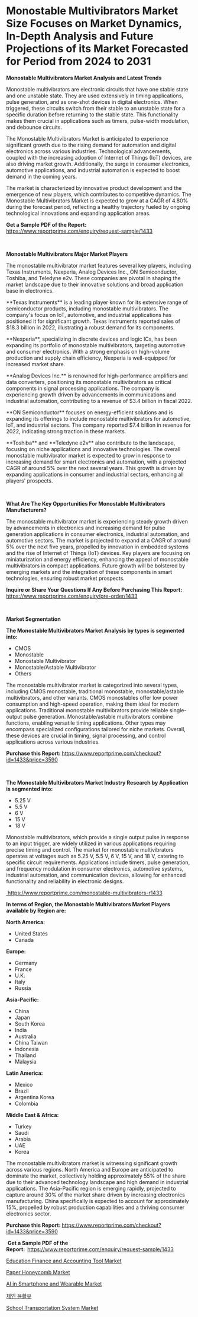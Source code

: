 <p><h1>Monostable Multivibrators Market Size Focuses on Market Dynamics, In-Depth Analysis and Future Projections of its Market Forecasted for Period from 2024 to 2031</h1></p><p><strong>Monostable Multivibrators Market Analysis and Latest Trends</strong></p>
<p><p>Monostable multivibrators are electronic circuits that have one stable state and one unstable state. They are used extensively in timing applications, pulse generation, and as one-shot devices in digital electronics. When triggered, these circuits switch from their stable to an unstable state for a specific duration before returning to the stable state. This functionality makes them crucial in applications such as timers, pulse-width modulation, and debounce circuits.</p><p>The Monostable Multivibrators Market is anticipated to experience significant growth due to the rising demand for automation and digital electronics across various industries. Technological advancements, coupled with the increasing adoption of Internet of Things (IoT) devices, are also driving market growth. Additionally, the surge in consumer electronics, automotive applications, and industrial automation is expected to boost demand in the coming years. </p><p>The market is characterized by innovative product development and the emergence of new players, which contributes to competitive dynamics. The Monostable Multivibrators Market is expected to grow at a CAGR of 4.80% during the forecast period, reflecting a healthy trajectory fueled by ongoing technological innovations and expanding application areas.</p></p>
<p><strong>Get a Sample PDF of the Report:&nbsp;</strong> <a href="https://www.reportprime.com/enquiry/request-sample/1433">https://www.reportprime.com/enquiry/request-sample/1433</a></p>
<p>&nbsp;</p>
<p><strong>Monostable Multivibrators Major Market Players</strong></p>
<p><p>The monostable multivibrator market features several key players, including Texas Instruments, Nexperia, Analog Devices Inc., ON Semiconductor, Toshiba, and Teledyne e2v. These companies are pivotal in shaping the market landscape due to their innovative solutions and broad application base in electronics.</p><p>**Texas Instruments** is a leading player known for its extensive range of semiconductor products, including monostable multivibrators. The company's focus on IoT, automotive, and industrial applications has positioned it for significant growth. Texas Instruments reported sales of $18.3 billion in 2022, illustrating a robust demand for its components.</p><p>**Nexperia**, specializing in discrete devices and logic ICs, has been expanding its portfolio of monostable multivibrators, targeting automotive and consumer electronics. With a strong emphasis on high-volume production and supply chain efficiency, Nexperia is well-equipped for increased market share.</p><p>**Analog Devices Inc.** is renowned for high-performance amplifiers and data converters, positioning its monostable multivibrators as critical components in signal processing applications. The company is experiencing growth driven by advancements in communications and industrial automation, contributing to a revenue of $3.4 billion in fiscal 2022.</p><p>**ON Semiconductor** focuses on energy-efficient solutions and is expanding its offerings to include monostable multivibrators for automotive, IoT, and industrial sectors. The company reported $7.4 billion in revenue for 2022, indicating strong traction in these markets.</p><p>**Toshiba** and **Teledyne e2v** also contribute to the landscape, focusing on niche applications and innovative technologies. The overall monostable multivibrator market is expected to grow in response to increasing demand for smart electronics and automation, with a projected CAGR of around 5% over the next several years. This growth is driven by expanding applications in consumer and industrial sectors, enhancing all players' prospects.</p></p>
<p>&nbsp;</p>
<p><strong>What Are The Key Opportunities For Monostable Multivibrators Manufacturers?</strong></p>
<p><p>The monostable multivibrator market is experiencing steady growth driven by advancements in electronics and increasing demand for pulse generation applications in consumer electronics, industrial automation, and automotive sectors. The market is projected to expand at a CAGR of around 5% over the next five years, propelled by innovation in embedded systems and the rise of Internet of Things (IoT) devices. Key players are focusing on miniaturization and energy efficiency, enhancing the appeal of monostable multivibrators in compact applications. Future growth will be bolstered by emerging markets and the integration of these components in smart technologies, ensuring robust market prospects.</p></p>
<p><strong>Inquire or Share Your Questions If Any Before Purchasing This Report:</strong> <a href="https://www.reportprime.com/enquiry/pre-order/1433">https://www.reportprime.com/enquiry/pre-order/1433</a></p>
<p>&nbsp;</p>
<p><strong>Market Segmentation</strong></p>
<p><strong>The Monostable Multivibrators Market Analysis by types is segmented into:</strong></p>
<p><ul><li>CMOS</li><li>Monostable</li><li>Monostable Multivibrator</li><li>Monostable/Astable Multivibrator</li><li>Others</li></ul></p>
<p><p>The monostable multivibrator market is categorized into several types, including CMOS monostable, traditional monostable, monostable/astable multivibrators, and other variants. CMOS monostables offer low power consumption and high-speed operation, making them ideal for modern applications. Traditional monostable multivibrators provide reliable single-output pulse generation. Monostable/astable multivibrators combine functions, enabling versatile timing applications. Other types may encompass specialized configurations tailored for niche markets. Overall, these devices are crucial in timing, signal processing, and control applications across various industries.</p></p>
<p><strong>Purchase this Report:&nbsp;</strong><a href="https://www.reportprime.com/checkout?id=1433&price=3590">https://www.reportprime.com/checkout?id=1433&price=3590</a></p>
<p>&nbsp;</p>
<p><strong>The Monostable Multivibrators Market Industry Research by Application is segmented into:</strong></p>
<p><ul><li>5.25 V</li><li>5.5 V</li><li>6 V</li><li>15 V</li><li>18 V</li></ul></p>
<p><p>Monostable multivibrators, which provide a single output pulse in response to an input trigger, are widely utilized in various applications requiring precise timing and control. The market for monostable multivibrators operates at voltages such as 5.25 V, 5.5 V, 6 V, 15 V, and 18 V, catering to specific circuit requirements. Applications include timers, pulse generation, and frequency modulation in consumer electronics, automotive systems, industrial automation, and communication devices, allowing for enhanced functionality and reliability in electronic designs.</p></p>
<p><a href="https://www.reportprime.com/monostable-multivibrators-r1433">&nbsp;https://www.reportprime.com/monostable-multivibrators-r1433</a></p>
<p><strong>In terms of Region, the Monostable Multivibrators Market Players available by Region are:</strong></p>
<p>
    <p> <strong> North America: </strong>
        <ul>
            <li>United States</li>
            <li>Canada</li>
        </ul>
        </p> 
    <p> <strong> Europe: </strong>
        <ul>
            <li>Germany</li>
            <li>France</li>
            <li>U.K.</li>
            <li>Italy</li>
            <li>Russia</li>
        </ul>
        </p> 
    <p> <strong> Asia-Pacific: </strong>
        <ul>
            <li>China</li>
            <li>Japan</li>
            <li>South Korea</li>
            <li>India</li>
            <li>Australia</li>
            <li>China Taiwan</li>
            <li>Indonesia</li>
            <li>Thailand</li>
            <li>Malaysia</li>
        </ul>
        </p> 
    <p> <strong> Latin America: </strong>
        <ul>
            <li>Mexico</li>
            <li>Brazil</li>
            <li>Argentina Korea</li>
            <li>Colombia</li>
        </ul>
        </p> 
    <p> <strong> Middle East & Africa: </strong>
        <ul>
            <li>Turkey</li>
            <li>Saudi</li>
            <li>Arabia</li>
            <li>UAE</li>
            <li>Korea</li>
        </ul>
    </p>
    </p>
<p><p>The monostable multivibrators market is witnessing significant growth across various regions. North America and Europe are anticipated to dominate the market, collectively holding approximately 55% of the share due to their advanced technology landscape and high demand in industrial applications. The Asia-Pacific region is emerging rapidly, projected to capture around 30% of the market share driven by increasing electronics manufacturing. China specifically is expected to account for approximately 15%, propelled by robust production capabilities and a thriving consumer electronics sector.</p></p>
<p><strong>Purchase this Report: </strong><a href="https://www.reportprime.com/checkout?id=1433&price=3590">https://www.reportprime.com/checkout?id=1433&price=3590</a></p>
<p>&nbsp;<strong>Get a Sample PDF of the Report:&nbsp;&nbsp;</strong><a href="https://www.reportprime.com/enquiry/request-sample/1433">https://www.reportprime.com/enquiry/request-sample/1433</a></p>
<p><strong></strong></p>
<p><p><a href="https://issuu.com/reportprime-2/docs/education-finance-and-accounting-to_df046f625682ef">Education Finance and Accounting Tool Market</a></p><p><a href="https://www.linkedin.com/pulse/how-regional-global-trends-shaping-paper-honeycomb-market-year-qew1c?trackingId=%2Fd81zq9hQqaP25lni%2Fz9wQ%3D%3D">Paper Honeycomb Market</a></p><p><a href="https://medium.com/@marisolking2023/ai-in-smartphone-and-wearable-industry-sector-market-dynamics-and-future-scenarios-2024-2031-3929062ae44a">AI in Smartphone and Wearable Market</a></p><p><a href="https://medium.com/@nargishadi90/%EA%B8%80%EB%A1%9C%EB%B2%8C-%EC%B2%B4%EC%9D%B8-%EC%9C%A4%ED%99%9C%EC%9C%A0-%EC%8B%9C%EC%9E%A5-%ED%8A%B8%EB%A0%8C%EB%93%9C-%EB%B6%84%EC%84%9D-%EB%B0%8F-%EB%AF%B8%EB%9E%98-%EC%84%B1%EC%9E%A5-%EC%A0%84%EB%A7%9D-2024-2031-1c480f66cb60">체인 윤활유</a></p><p><a href="https://issuu.com/reportprime-2/docs/school-transportation-system-market_807f4bda8eb234">School Transportation System Market</a></p></p>